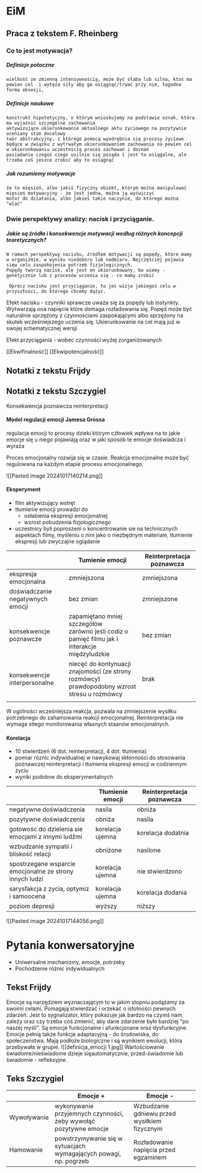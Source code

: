# EiM
## Praca z tekstem F. Rheinberg
### Co to jest motywacja?

##### Definicje potoczne

	wielkość ze zmienną intensywnością, może być słaba lub silna, ktoś ma pewien cel  i wytęża siły aby go osiągnąć/trwać przy nim, łagodna forma obsesji,
##### Definicje naukowe

	konstrukt hipotetyczny, o którym wnioskujemy na podstawie oznak, która ma wyjaśnić szczególne zachowania
	aktywizujące ukierunkowanie aktualnego aktu życiowego na pozytywnie oceniany stan docelowy
	twór abstrakcyjny, z którego pomocą wyodrębnia się procesy życiowe będące w związku z wytrwałym ukierunkowaniem zachowania na pewien cel
	w ukierunkowaniu uczestniczą proces zachowań i doznań
	posiadanie czegoś czego usilnie się poząda i jest to osiągalne, ale trzeba coś jeszce zrobić aby to osiągnąć

##### Jak rozumiemy motywacje

	że to mięsień, albo jakiś fizyczny obiekt, którym można manipulować
	mięsień motywacyjny - że jest jedna, można ją wyćwiczyć
	motor do działania, albo jakieś takie naczynie, do którego można "wlać"
### Dwie perspektywy analizy: nacisk i przyciąganie.

##### Jakie są źródła i konsekwencje motywacji według różnych koncepcji teoretycznych?

	W ramach perspektywy nacisku, źródłem motywacji są popędy, które mamy w organiźmie, w wyniku niedoboru lub nadmiaru. Najczęściej pojawia sięw celu zaspokojenia potrzeb fizjologicznych.
	Popędy tworzą nacisk, ale jest on ukierunkowany, bo wiemy - genetycznie lub z procesów uczenia się - co mamy zrobić

	 Oprócz nacisku jest przyciąganie, to jes wizja jakiegoś celu w przyszłości, do którego chcemy dążyć.

Efekt nacisku - czynniki sprawcze uważa się za popędy lub instynkty. Wytwarzają ona napięcie które domaga rozładowania się. Popęd może być naturalnie sprzężony z czynnościami zaspokającymi albo sprzężony na skutek wcześniejszego uczenia się. Ukierunkowanie na cel mają już w swojej schematycznej wersji

Efekt przyciągania - wobec czynności wyżej zorganizowanych

[[Ekwifinalność]]
[[Ekwipotencjalność]]
## Notatki z tekstu Frijdy 

## Notatki z tekstu Szczygiel
Konsekwencja poznawcza reinterpretacji
#### Model regulacji emocji Jamesa Grossa
regulacja emocji to procesy dzieki którym cżłowiek wpływa na to jakie emocje się u niego pojawiają oraz w jaki sposób te emocje doświadcza i wyraża

Proces emocjonalny rozwija się w czasie. Reakcja emocjonalne może być regulowana na każdym etapie procesu emocjonalnego.

![[Pasted image 20241017140214.png]]

#### Eksperyment
- film aktywizujący wstręt
- tłumienie emocji prowadzi do
	- osłabienia ekspresji emocjonalnej
	- wzrost pobudzenia fizjologicznego
- uczestnicy byli poproszeni o koncentrowanie sie na technicznych aspektach filmy, myśleniu o nim jako o niezbędnym materiale, tłumienie ekspresji lub zwyczajne oglądanie

|                                  | Tumienie emocji                                                                                   | Reinterpretacja poznawcza |
| -------------------------------- | ------------------------------------------------------------------------------------------------- | ------------------------- |
| ekspresja emocjonalna            | zmniejszona                                                                                       | zmniejszona               |
| doświadczanie negatywnych emocji | bez zmian                                                                                         | zmniejszone               |
| konsekwencje poznawcze           | zapamiętano mniej szczegółów<br>zarówno jeśli codiz o pamięć filmu jak i interakcje międzyludzkie | bez zmian                 |
| konsekwencje interpersonalne     | niecęć do kontynuacji znajomości (ze strony rozmówcy)<br>prawdopodobny wzrost stresu u rozmówcy   | brak                      |
|                                  |                                                                                                   |                           |
W ogólności wcześniejsza reakcja, pozwala na zmniejszenie wysiłku potrzebnego do zahamowania reakcji emocjonalnej.
Reinterpretacja nie wymaga stłego monitorowania własnych staanów emocjonalnych.
#### Korelacja
- 10 stwierdzeń (6 dot. reinterpretacji, 4 dot. tłumienia)
- pomiar róznic indywidualnej w nawykowaj skłonności do stosowania poznawczej reinterpretacji i tłumienia ekspresji emocji w codziennym życiu
- wyniki podobne do eksperymentalnych

|                                                          | Tłumienie emocji | Reinterpretacja poznawcza |
| -------------------------------------------------------- | ---------------- | ------------------------- |
| negatywne doświadczenia                                  | nasila           | obniża                    |
| pozytywne doświadczenia                                  | obniża           | nasila                    |
| gotowośc do dzielenia sie emocjami z innymi ludźmi       | korelacja ujemna | korelacja dodatnia        |
| wzbudzanie sympatii i bliskość relacji                   | obniżone         | nasilone                  |
| spostrzegane wsparcie emocjonalne ze strony innych ludzi | korelacja ujemna | nie stwierdzono           |
| sarysfakcja z zycia, optymiz i samoocena                 | korelacja ujemna | korelacja dodania         |
| poziom depresji                                          | wyższy           | niższy                    |
![[Pasted image 20241017144056.png]]
# Pytania konwersatoryjne
- Uniwersalne mechanizmy, emocje, potrzeby
- Pochodzenie różnic indywidualnych
## Tekst Frijdy
Emocje są narzędziem wyznaczającym to w jakim stopniu podążamy za swoimi celami. Pomagają stwierdzać i orzekać o istotności pewnych zdarzeń. Jest to sygnalizator, który pokazuje jak bardzo na czymś nam zależy oraz czy trzeba coś zmienić, aby dane zdarzenie było bardziej "po naszej myśli".
Są emocje funkcjonalne i afunkcjonane oraz dysfunkcyjne. 
Emocje pełnią także funkcje adaptacyjną - do środowiska, do społeczeństwa.
Mają podłoże biologiczne i są wynikiem ewolucji, która przebywała w grupie.
![[definicja_emocji 1.jpg]]
Wartościowanie świadome/nieświadome dzieje sięautomatycznie, przed-świadomie lub świadomie - refleksyjne.
## Teks Szczygiel


|             | Emocje  +                                                         | Emocje -                                     |     |
| ----------- | ----------------------------------------------------------------- | -------------------------------------------- | --- |
| Wywoływanie | wykonywanie przyjemnych czynności, żeby wywołąć pozytywne emocje  | Wzbudzanie gdniewu przed wysiłkiem fizycznym |     |
| Hamowanie   | powstrzymywanie się w sytuacjach wymagających powagi, np. pogrzeb | Rozładowanie napięcia przed egzaminem        |     |

